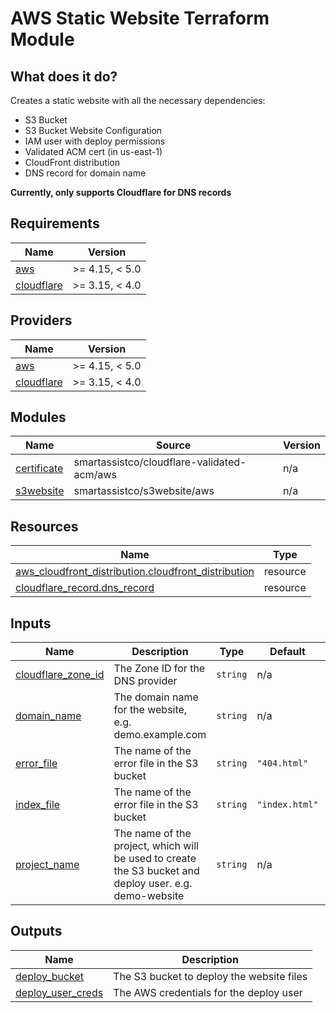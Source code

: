 <!-- BEGIN_TF_DOCS -->
# AWS Static Website Terraform Module

## What does it do?

Creates a static website with all the necessary dependencies:

- S3 Bucket
- S3 Bucket Website Configuration
- IAM user with deploy permissions
- Validated ACM cert (in us-east-1)
- CloudFront distribution
- DNS record for domain name

**Currently, only supports Cloudflare for DNS records**

## Requirements

| Name | Version |
|------|---------|
| <a name="requirement_aws"></a> [aws](#requirement\_aws) | >= 4.15, < 5.0 |
| <a name="requirement_cloudflare"></a> [cloudflare](#requirement\_cloudflare) | >= 3.15, < 4.0 |

## Providers

| Name | Version |
|------|---------|
| <a name="provider_aws"></a> [aws](#provider\_aws) | >= 4.15, < 5.0 |
| <a name="provider_cloudflare"></a> [cloudflare](#provider\_cloudflare) | >= 3.15, < 4.0 |

## Modules

| Name | Source | Version |
|------|--------|---------|
| <a name="module_certificate"></a> [certificate](#module\_certificate) | smartassistco/cloudflare-validated-acm/aws | n/a |
| <a name="module_s3website"></a> [s3website](#module\_s3website) | smartassistco/s3website/aws | n/a |

## Resources

| Name | Type |
|------|------|
| [aws_cloudfront_distribution.cloudfront_distribution](https://registry.terraform.io/providers/hashicorp/aws/latest/docs/resources/cloudfront_distribution) | resource |
| [cloudflare_record.dns_record](https://registry.terraform.io/providers/cloudflare/cloudflare/latest/docs/resources/record) | resource |

## Inputs

| Name | Description | Type | Default | Required |
|------|-------------|------|---------|:--------:|
| <a name="input_cloudflare_zone_id"></a> [cloudflare\_zone\_id](#input\_cloudflare\_zone\_id) | The Zone ID for the DNS provider | `string` | n/a | yes |
| <a name="input_domain_name"></a> [domain\_name](#input\_domain\_name) | The domain name for the website, e.g. demo.example.com | `string` | n/a | yes |
| <a name="input_error_file"></a> [error\_file](#input\_error\_file) | The name of the error file in the S3 bucket | `string` | `"404.html"` | no |
| <a name="input_index_file"></a> [index\_file](#input\_index\_file) | The name of the error file in the S3 bucket | `string` | `"index.html"` | no |
| <a name="input_project_name"></a> [project\_name](#input\_project\_name) | The name of the project, which will be used to create the S3 bucket and deploy user. e.g. demo-website | `string` | n/a | yes |

## Outputs

| Name | Description |
|------|-------------|
| <a name="output_deploy_bucket"></a> [deploy\_bucket](#output\_deploy\_bucket) | The S3 bucket to deploy the website files |
| <a name="output_deploy_user_creds"></a> [deploy\_user\_creds](#output\_deploy\_user\_creds) | The AWS credentials for the deploy user |
<!-- END_TF_DOCS -->